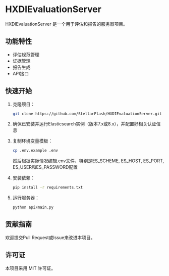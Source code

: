 # HXDIEvaluationServer

HXDIEvaluationServer 是一个用于评估和报告的服务器项目。

## 功能特性

- 评估规范管理
- 证据管理
- 报告生成
- API接口

## 快速开始

1. 克隆项目：
   ```bash
   git clone https://github.com/StellarFlash/HXDIEvaluationServer.git
   ```

2. 确保已安装并运行Elasticsearch实例（版本7.x或8.x），并配置好相关认证信息

3. 复制环境变量模板：
   ```bash
   cp .env.example .env
   ```
   然后根据实际情况编辑.env文件，特别是ES_SCHEME, ES_HOST, ES_PORT, ES_USER和ES_PASSWORD配置

4. 安装依赖：
   ```bash
   pip install -r requirements.txt
   ```

5. 运行服务器：
   ```bash
   python api/main.py
   ```

## 贡献指南

欢迎提交Pull Request或Issue来改进本项目。

## 许可证

本项目采用 MIT 许可证。
